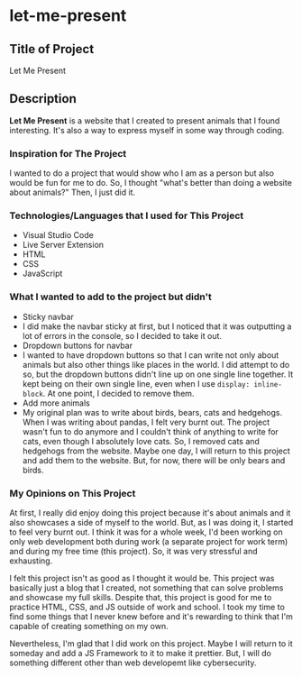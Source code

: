 # let-me-present

## Title of Project
Let Me Present

## Description
**Let Me Present** is a website that I created to present animals that I found interesting. It's also a way to express myself in some way through coding.

### Inspiration for The Project
I wanted to do a project that would show who I am as a person but also would be fun for me to do. So, I thought "what's better than doing a website about animals?" Then, I just did it.

### Technologies/Languages that I used for This Project
- Visual Studio Code
- Live Server Extension
- HTML
- CSS
- JavaScript

### What I wanted to add to the project but didn't
- Sticky navbar
- I did make the navbar sticky at first, but I noticed that it was outputting a lot of errors in the console, so I decided to take it out.
- Dropdown buttons for navbar
- I wanted to have dropdown buttons so that I can write not only about animals but also other things like places in the world. I did attempt to do so, but the dropdown buttons didn't line up on one single line together. It kept being on their own single line, even when I use ``display: inline-block``. At one point, I decided to remove them.
- Add more animals
- My original plan was to write about birds, bears, cats and hedgehogs. When I was writing about pandas, I felt very burnt out. The project wasn't fun to do anymore and I couldn't think of anything to write for cats, even though I absolutely love cats. So, I removed cats and hedgehogs from the website. Maybe one day, I will return to this project and add them to the website. But, for now, there will be only bears and birds.

### My Opinions on This Project
At first, I really did enjoy doing this project because it's about animals and it also showcases a side of myself to the world. But, as I was doing it, I started to feel very burnt out. I think it was for a whole week, I'd been working on only web development both during work (a separate project for work term) and during my free time (this project). So, it was very stressful and exhausting. 

I felt this project isn't as good as I thought it would be. This project was basically just a blog that I created, not something that can solve problems and showcase my full skills. Despite that, this project is good for me to practice HTML, CSS, and JS outside of work and school. I took my time to find some things that I never knew before and it's rewarding to think that I'm capable of creating something on my own.

Nevertheless, I'm glad that I did work on this project. Maybe I will return to it someday and add a JS Framework to it to make it prettier. But, I will do something different other than web developemt like cybersecurity.
